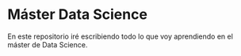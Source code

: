 # Máster Data Science

En este repositorio iré escribiendo todo lo que voy aprendiendo en el máster de Data Science.
